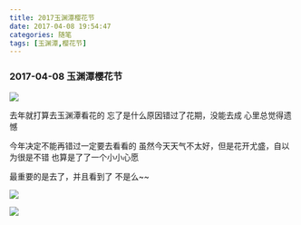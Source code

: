 ```yaml
---
title: 2017玉渊潭樱花节
date: 2017-04-08 19:54:47
categories: 随笔
tags: [玉渊潭,樱花节]
---
```


### 2017-04-08 玉渊潭樱花节

![](http://o8cfktdb3.bkt.clouddn.com/yuyuantan04.JPG)

去年就打算去玉渊潭看花的
忘了是什么原因错过了花期，没能去成
心里总觉得遗憾
<!--more-->
今年决定不能再错过一定要去看看的
虽然今天天气不太好，但是花开尤盛，自以为很是不错
也算是了了一个小小心愿

最重要的是去了，并且看到了
不是么~~

![](http://o8cfktdb3.bkt.clouddn.com/yuyuantan02.JPG)

![](http://o8cfktdb3.bkt.clouddn.com/yuyuantan03.JPG)

